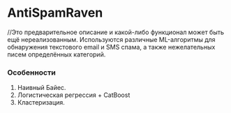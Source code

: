 # AntiSpamRaven
//Это предварительное описание и какой-либо функционал может быть ещё нереализованным. 
Используются различные ML-алгоритмы для обнаружения текстового email и SMS спама, а также нежелательных писем определённых категорий. 
### Особенности
1. Наивный Байес.
2. Логистическая регрессия + CatBoost
3. Кластеризация.
